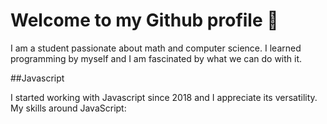 # Welcome to my Github profile 👋

I am a student passionate about math and computer science. 
I learned programming by myself and I am fascinated by what we can do with it.

##Javascript

I started working with Javascript since 2018 and I appreciate its versatility.
My skills around JavaScript:

